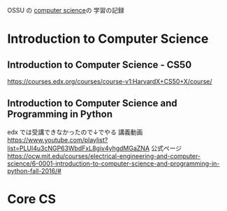 OSSU の [computer science](https://github.com/ossu/computer-science)の 学習の記録

# Introduction to Computer Science

## Introduction to Computer Science - CS50
https://courses.edx.org/courses/course-v1:HarvardX+CS50+X/course/

## Introduction to Computer Science and Programming in Python
edx では受講できなかったので↓でやる
講義動画
https://www.youtube.com/playlist?list=PLUl4u3cNGP63WbdFxL8giv4yhgdMGaZNA
公式ページ
https://ocw.mit.edu/courses/electrical-engineering-and-computer-science/6-0001-introduction-to-computer-science-and-programming-in-python-fall-2016/#

# Core CS
